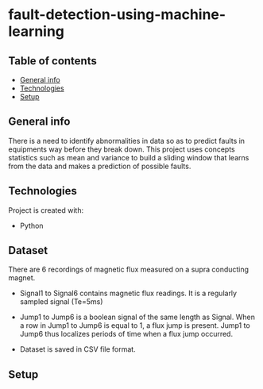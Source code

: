 # fault-detection-using-machine-learning

## Table of contents
* [General info](#general-info)
* [Technologies](#technologies)
* [Setup](#setup)

## General info

There is a need to identify abnormalities in data so as to predict faults in equipments way before they break down.
This project uses concepts statistics such as mean and variance to build a sliding window that learns from the data and makes 
a prediction of possible faults.

	
## Technologies
Project is created with:
* Python

## Dataset
There are 6 recordings of magnetic flux measured on a supra conducting magnet.

* Signal1 to Signal6 contains magnetic flux readings. It is a regularly sampled signal (Te=5ms)

* Jump1 to Jump6 is a boolean signal of the same length as Signal. When a row in Jump1 to Jump6 is equal to 1, a flux jump is present. 
Jump1 to Jump6 thus localizes periods of time when a flux jump occurred.

* Dataset is saved in CSV file format.


	
## Setup
